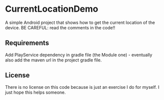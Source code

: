 # CurrentLocationDemo

A simple Android project that shows how to get the current location of the device. BE CAREFUL: read the comments in the code!!

## Requirements

Add PlayService dependency in gradle file (the Module one) - eventually also add the maven url in the project gradle file.

## License

There is no license on this code because is just an exercise I do for myself. I just hope this helps someone.

